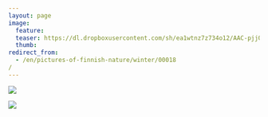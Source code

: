 ```yaml
---
layout: page
image:
  feature:
  teaser: https://dl.dropboxusercontent.com/sh/ea1wtnz7z734o12/AAC-pjjOCK2y6inYkxAUWccta/luontokuvat/talvi/DSC20220-245px.jpg
  thumb:
redirect_from:
  - /en/pictures-of-finnish-nature/winter/00018/
---
```


[![](https://dl.dropboxusercontent.com/sh/ea1wtnz7z734o12/AACJ2PgE3BSwY2RFV0oaNDHca/luontokuvat/talvi/DSC20220-800px.jpg)](https://dl.dropboxusercontent.com/sh/ea1wtnz7z734o12/AAB3reSGTYL-2sxJCKB0-T1ba/luontokuvat/talvi/DSC20220.jpg)

[![](https://dl.dropboxusercontent.com/sh/ea1wtnz7z734o12/AAAJUyw74zo90d_6mTrZpelHa/luontokuvat/talvi/DSC20286-800px.jpg)](https://dl.dropboxusercontent.com/sh/ea1wtnz7z734o12/AACkJv6FWnJb7odLcjhJ3PFfa/luontokuvat/talvi/DSC20286.jpg)
